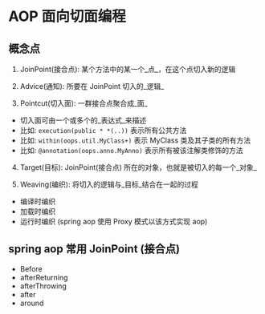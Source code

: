 # AOP 面向切面编程

## 概念点

1. JoinPoint(接合点): 某个方法中的某一个_点_，在这个点切入新的逻辑

2. Advice(通知): 所要在 JoinPoint 切入的_逻辑_

3. Pointcut(切入面): 一群接合点聚合成_面_
- 切入面可由一个或多个的_表达式_来描述
- 比如: `execution(public * *(..))` 表示所有公共方法
- 比如: `within(oops.util.MyClass+)` 表示 MyClass 类及其子类的所有方法
- 比如: `@annotation(oops.anno.MyAnno)` 表示所有被该注解类修饰的方法

4. Target(目标): JoinPoint(接合点) 所在的对象，也就是被切入的每一个_对象_

5. Weaving(编织): 将切入的逻辑与_目标_结合在一起的过程
- 编译时编织
- 加载时编织
- 运行时编织 (spring aop 使用 Proxy 模式以该方式实现 aop)

## spring aop 常用 JoinPoint (接合点)

- Before
- afterReturning
- afterThrowing
- after
- around


